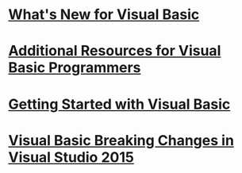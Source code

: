 # [What's New for Visual Basic](whats-new.md)
# [Additional Resources for Visual Basic Programmers](additional-resources.md)
# [Getting Started with Visual Basic](index.md)
# [Visual Basic Breaking Changes in Visual Studio 2015](breaking-changes-in-visual-studio-2015.md)
